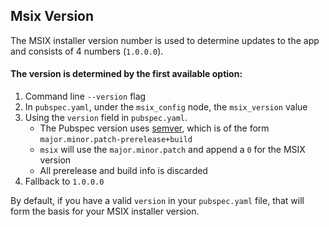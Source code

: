 ## Msix Version

The MSIX installer version number is used to determine updates to the app and consists of 4 numbers (`1.0.0.0`).

#### The version is determined by the first available option:

1. Command line `--version` flag
2. In `pubspec.yaml`, under the `msix_config` node, the `msix_version` value
3. Using the `version` field in `pubspec.yaml`.
   - The Pubspec version uses [semver], which is of the form `major.minor.patch-prerelease+build`
   - `msix` will use the `major.minor.patch` and append a `0` for the MSIX version
   - All prerelease and build info is discarded
4. Fallback to `1.0.0.0`

By default, if you have a valid `version` in your `pubspec.yaml` file, that will form the basis for your MSIX installer version.

[semver]: https://semver.org/